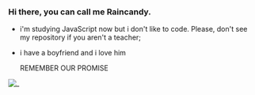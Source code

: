 ### Hi there, you can call me Raincandy. 

- i'm studying JavaScript now but i don't like to code. Please, don't see my repository if you aren't a teacher;
- i have a boyfriend and i love him


  REMEMBER OUR PROMISE

![_](https://media1.tenor.com/m/Pcnn6Wq5EHMAAAAd/hello-ariane.gif)
